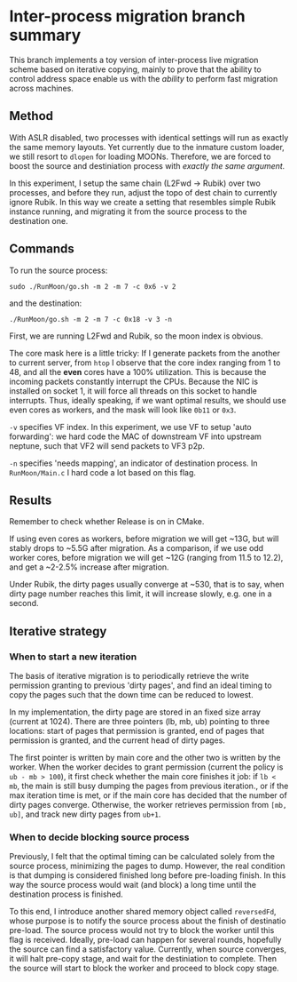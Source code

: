 # Inter-process migration branch summary

This branch implements a toy version of inter-process live migration scheme based on iterative copying,
mainly to prove that the ability to control address space enable us with the *ability* to perform fast migration across machines.

## Method

With ASLR disabled, two processes with identical settings will run as exactly the same memory layouts.
Yet currently due to the inmature custom loader, we still resort to `dlopen` for loading MOONs.
Therefore, we are forced to boost the source and destiniation process with *exactly the same argument.*

In this experiment, I setup the same chain (L2Fwd -> Rubik) over two processes,
and before they run, adjust the topo of dest chain to currently ignore Rubik.
In this way we create a setting that resembles simple Rubik instance running,
and migrating it from the source process to the destination one.

## Commands

To run the source process:

```
sudo ./RunMoon/go.sh -m 2 -m 7 -c 0x6 -v 2
```

and the destination:

```
./RunMoon/go.sh -m 2 -m 7 -c 0x18 -v 3 -n
```

First, we are running L2Fwd and Rubik, so the moon index is obvious.

The core mask here is a little tricky:
If I generate packets from the another to current server,
from `htop` I observe that the core index ranging from 1 to 48, 
and all the **even** cores have a 100% utilization.
This is because the incoming packets constantly interrupt the CPUs.
Because the NIC is installed on socket 1, it will force all threads on this socket to handle interrupts.
Thus, ideally speaking, if we want optimal results, we should use even cores as workers,
and the mask will look like `0b11` or `0x3`.

`-v` specifies VF index. In this experiment, we use VF to setup 'auto forwarding':
we hard code the MAC of downstream VF into upstream neptune, such that 
VF2 will send packets to VF3 p2p.

`-n` specifies 'needs mapping', an indicator of destination process.
In `RunMoon/Main.c` I hard code a lot based on this flag.

## Results

Remember to check whether Release is on in CMake.

If using even cores as workers, before migration we will get ~13G, but will stably drops to ~5.5G after migration.
As a comparison, if we use odd worker cores, before migration we will get ~12G (ranging from 11.5 to 12.2),
and get a ~2-2.5% increase after migration.

Under Rubik, the dirty pages usually converge at ~530, that is to say, when dirty page number reaches this limit,
it will increase slowly, e.g. one in a second.

## Iterative strategy

### When to start a new iteration

The basis of iterative migration is to periodically retrieve the write permission granting to previous 'dirty pages',
and find an ideal timing to copy the pages such that the down time can be reduced to lowest.

In my implementation, the dirty page are stored in an fixed size array (current at 1024).
There are three pointers (lb, mb, ub) pointing to three locations:
start of pages that permission is granted,
end of pages that permission is granted, and
the current head of dirty pages.

The first pointer is written by main core and the other two is written by the worker.
When the worker decides to grant permission (current the policy is `ub - mb > 100`),
it first check whether the main core finishes it job:
if `lb < mb`, the main is still busy dumping the pages from previous iteration.,
or if the max iteration time is met,
or if the main core has decided that the number of dirty pages converge.
Otherwise, the worker retrieves permission from `[mb, ub]`,
and track new dirty pages from `ub+1`.

### When to decide blocking source process

Previously, I felt that the optimal timing can be calculated solely from the source process,
minimizing the pages to dump.
However, the real condition is that dumping is considered finished long before pre-loading finish.
In this way the source process would wait (and block) a long time until the destination process is finished.

To this end, I introduce another shared memory object called `reversedFd`, whose purpose is to notify 
the source process about the finish of destinatio pre-load.
The source process would not try to block the worker until this flag is received.
Ideally, pre-load can happen for several rounds, hopefully the source can find a satisfactory value.
Currently, when source converges, it will halt pre-copy stage,
and wait for the destiniation to complete.
Then the source will start to block the worker and proceed to block copy stage. 